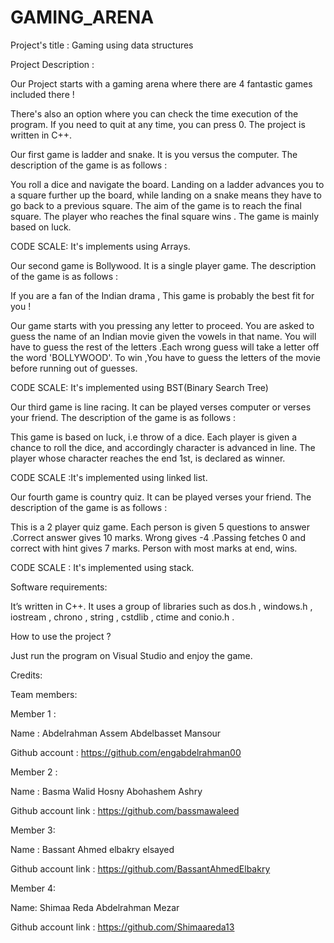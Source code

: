 # GAMING_ARENA
Project's title :  Gaming using data structures 

Project Description :  

Our Project starts with a gaming arena where there are 4 fantastic games included there ! 

There's also an option where you can check the time execution of the program. If you need to quit at any time, you can press 0. The project is written in C++.  

Our first game is ladder and snake. It is you versus the computer. The description of the game is as follows : 

You roll a dice and navigate the board. Landing on a ladder advances you to a square further up the board, while landing on a snake means they have to go back to a previous square. The aim of the game is to reach the final square. The player who reaches the final square wins . The game is mainly based on luck. 

CODE SCALE: It's implements using Arrays. 

Our second game is Bollywood. It is a single player game. The description of the game is as follows : 

If you are a fan of the Indian drama , This game is probably the best fit for you ! 

Our game starts with you pressing any letter to proceed. You are asked to guess the name of an Indian movie given the vowels in that name. You will have to guess the rest of the letters  .Each wrong guess will take a letter off the word 'BOLLYWOOD'. To win ,You have to guess the letters of the movie before running out of guesses. 

CODE SCALE: It's implemented using BST(Binary Search Tree) 

  

Our third game is line racing. It can be played verses computer or verses your friend. The description of the game is as follows : 

This game is based on luck, i.e throw of a dice. Each player is given a chance to roll the dice, and accordingly character is advanced in line. The player whose character reaches the end 1st, is declared as winner.  

CODE SCALE :It's implemented using linked list. 

  

Our fourth game is country quiz. It can be played verses your friend. The description of the game is as follows : 

This is a 2 player quiz game. Each person is given 5 questions to answer .Correct answer gives 10 marks.  Wrong gives -4 .Passing fetches 0 and correct with hint gives 7 marks. Person with most marks at end, wins. 

CODE SCALE : It's implemented using stack. 

  

Software requirements: 

 It’s written in C++. It uses a group of libraries such as dos.h , windows.h , iostream , chrono , string , cstdlib , ctime and conio.h .  

 

How to use the project ? 

Just run the program on Visual Studio and enjoy the game.  

Credits: 

Team members: 

Member 1 :  

Name : Abdelrahman Assem Abdelbasset Mansour 

Github account : https://github.com/engabdelrahman00 

 

Member 2 : 

Name : Basma Walid Hosny Abohashem Ashry  

Github account link : https://github.com/bassmawaleed 

 

Member 3: 

Name : Bassant Ahmed elbakry elsayed 

Github account link : https://github.com/BassantAhmedElbakry 

 

Member 4:  

Name: Shimaa Reda Abdelrahman Mezar 

Github account link : https://github.com/Shimaareda13
